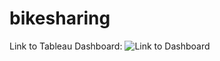 # bikesharing



Link to Tableau Dashboard:
![Link to Dashboard](https://public.tableau.com/profile/carmen.r.castanette#!/vizhome/bikesharing_16104264868730/NYCCitiBikeChallenge?publish=yes)
